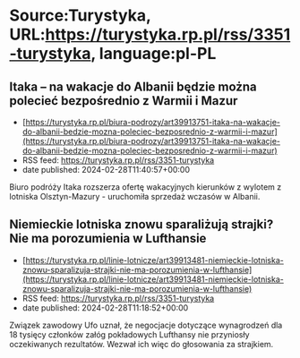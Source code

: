 # Source:Turystyka, URL:https://turystyka.rp.pl/rss/3351-turystyka, language:pl-PL

## Itaka – na wakacje do Albanii będzie można polecieć bezpośrednio z Warmii i Mazur
 - [https://turystyka.rp.pl/biura-podrozy/art39913751-itaka-na-wakacje-do-albanii-bedzie-mozna-poleciec-bezposrednio-z-warmii-i-mazur](https://turystyka.rp.pl/biura-podrozy/art39913751-itaka-na-wakacje-do-albanii-bedzie-mozna-poleciec-bezposrednio-z-warmii-i-mazur)
 - RSS feed: https://turystyka.rp.pl/rss/3351-turystyka
 - date published: 2024-02-28T11:40:57+00:00

Biuro podróży Itaka rozszerza ofertę wakacyjnych kierunków z wylotem z lotniska Olsztyn-Mazury  - uruchomiła sprzedaż wczasów w Albanii.

## Niemieckie lotniska znowu sparaliżują strajki? Nie ma porozumienia w Lufthansie
 - [https://turystyka.rp.pl/linie-lotnicze/art39913481-niemieckie-lotniska-znowu-sparalizuja-strajki-nie-ma-porozumienia-w-lufthansie](https://turystyka.rp.pl/linie-lotnicze/art39913481-niemieckie-lotniska-znowu-sparalizuja-strajki-nie-ma-porozumienia-w-lufthansie)
 - RSS feed: https://turystyka.rp.pl/rss/3351-turystyka
 - date published: 2024-02-28T11:18:52+00:00

Związek zawodowy Ufo uznał, że negocjacje dotyczące wynagrodzeń dla 18 tysięcy członków załóg pokładowych Lufthansy nie przyniosły oczekiwanych rezultatów. Wezwał ich więc do głosowania za strajkiem.

